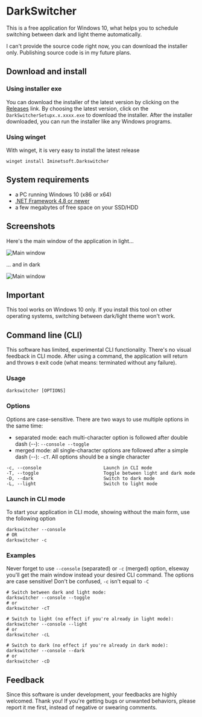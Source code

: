 # DarkSwitcher
This is a free application for Windows 10, what helps you to schedule switching between dark and light theme automatically.

I can't provide the source code right now, you can download the installer only. Publishing source code is in my future plans.

## Download and install

### Using installer exe
You can download the installer of the latest version by clicking on the [Releases](https://github.com/iminet/darkswitcher/releases) link. By choosing the latest version, click on the `DarkSwitcherSetupx.x.xxxx.exe` to download the installer. After the installer downloaded, you can run the installer like any Windows programs.

### Using winget
With winget, it is very easy to install the latest release

`winget install Iminetsoft.Darkswitcher`

## System requirements
- a PC running Windows 10 (x86 or x64)
- [.NET Framework 4.8 or newer](https://dotnet.microsoft.com/download/dotnet-framework)
- a few megabytes of free space on your SSD/HDD

## Screenshots
Here's the main window of the application in light...

![Main window](https://i.ibb.co/RN39Brx/darkswitcher-screenshot-1-0-7780.png)

... and in dark

![Main window](https://i.ibb.co/8df6c1f/darkswitcher-screenshot-dark-1-0-7780.png)

## Important
This tool works on Windows 10 only. If you install this tool on other operating systems, switching between dark/light theme won't work.

## Command line (CLI)
This software has limited, experimental CLI functionality. There's no visual feedback in CLI mode. After using a command, the application will return and throws `0` exit code (what means: terminated without any failure).

### Usage
```
darkswitcher [OPTIONS]
```

### Options
Options are case-sensitive. There are two ways to use multiple options in the same time:
- separated mode: each multi-character option is followed after double dash (--): `--console --toggle`
- merged mode: all single-character options are followed after a simple dash (--): `-cT`. All options should be a single character
```
-c, --console						Launch in CLI mode
-T, --toggle						Toggle between light and dark mode
-D, --dark							Switch to dark mode
-L, --light							Switch to light mode
```

### Launch in CLI mode
To start your application in CLI mode, showing without the main form, use the following option
```
darkswitcher --console
# OR
darkswitcher -c
```

### Examples
Never forget to use `--console` (separated) or `-c` (merged) option, elseway you'll get the main window instead your desired CLI command.
The options are case sensitive! Don't be confused, `-c` isn't equal to `-C`
```
# Switch between dark and light mode:
darkswitcher --console --toggle
# or
darkswitcher -cT

# Switch to light (no effect if you're already in light mode):
darkswitcher --console --light
# or
darkswitcher -cL

# Switch to dark (no effect if you're already in dark mode):
darkswitcher --console --dark
# or
darkswitcher -cD
```

## Feedback
Since this software is under development, your feedbacks are highly welcomed. Thank you! If you're getting bugs or unwanted behaviors, please report it me first, instead of negative or swearing comments.
